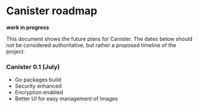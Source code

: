 # Canister roadmap

**work in progress**

This document shows the future plans for Canister.
The dates below should not be considered authoritative, but rather a proposed timeline of the project.

### Canister 0.1 (July)
- Go packages build
- Security enhanced
- Encryption enabled
- Better UI for easy management of Images
